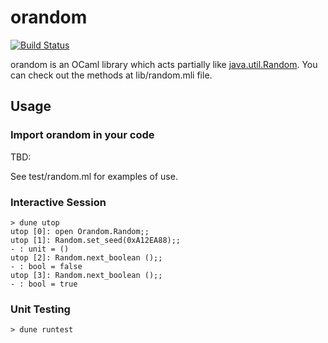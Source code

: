# orandom
[![Build Status][]][CI Results]

orandom is an OCaml library which acts partially like [java.util.Random][].
You can check out the methods at lib/random.mli file.

## Usage

### Import orandom in your code

TBD:

See test/random.ml for examples of use.

### Interactive Session

```console
> dune utop
utop [0]: open Orandom.Random;;
utop [1]: Random.set_seed(0xA12EA88);;
- : unit = ()
utop [2]: Random.next_boolean ();;
- : bool = false
utop [3]: Random.next_boolean ();;
- : bool = true
```

### Unit Testing

```console
> dune runtest
```

[Build Status]: https://circleci.com/gh/r6eve/orandom.svg?style=svg
[CI Results]: https://circleci.com/gh/r6eve/orandom
[java.util.Random]: https://docs.oracle.com/javase/10/docs/api/java/util/Random.html
